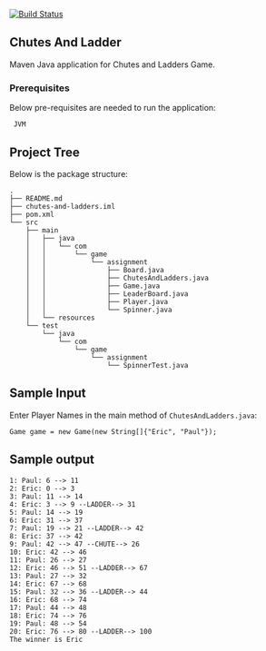 
[![Build Status](https://travis-ci.org/vigneshse/chutes-and-ladder.svg?branch=master)](https://travis-ci.org/vigneshse/chutes-and-ladder)

Chutes And Ladder
-----------------

Maven Java application for Chutes and Ladders Game.

### Prerequisites

Below pre-requisites are needed to run the application:

```
 JVM
```

## Project Tree

Below is the package structure:
```
.
├── README.md
├── chutes-and-ladders.iml
├── pom.xml
└── src
    ├── main
    │   ├── java
    │   │   └── com
    │   │       └── game
    │   │           └── assignment
    │   │               ├── Board.java
    │   │               ├── ChutesAndLadders.java
    │   │               ├── Game.java
    │   │               ├── LeaderBoard.java
    │   │               ├── Player.java
    │   │               └── Spinner.java
    │   └── resources
    └── test
        └── java
            └── com
                └── game
                    └── assignment
                        └── SpinnerTest.java
```

Sample Input
------------
Enter Player Names in the main method of ```ChutesAndLadders.java```:

```Game game = new Game(new String[]{"Eric", "Paul"});```

Sample output
-------------
```
1: Paul: 6 --> 11
2: Eric: 0 --> 3
3: Paul: 11 --> 14
4: Eric: 3 --> 9 --LADDER--> 31
5: Paul: 14 --> 19
6: Eric: 31 --> 37
7: Paul: 19 --> 21 --LADDER--> 42
8: Eric: 37 --> 42
9: Paul: 42 --> 47 --CHUTE--> 26
10: Eric: 42 --> 46
11: Paul: 26 --> 27
12: Eric: 46 --> 51 --LADDER--> 67
13: Paul: 27 --> 32
14: Eric: 67 --> 68
15: Paul: 32 --> 36 --LADDER--> 44
16: Eric: 68 --> 74
17: Paul: 44 --> 48
18: Eric: 74 --> 76
19: Paul: 48 --> 54
20: Eric: 76 --> 80 --LADDER--> 100
The winner is Eric